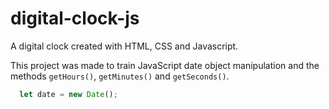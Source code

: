 # digital-clock-js
A digital clock created with HTML, CSS and Javascript.

 This project was made to train JavaScript date object manipulation and the methods `getHours()`, `getMinutes()` and `getSeconds()`.

```javascript
  let date = new Date();
```

